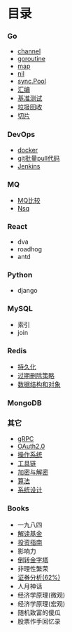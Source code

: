 # 目录
### Go

  - [channel](Go/channel.html)
  - [goroutine](Go/goroutine.html)
  - [map](Go/map.html)
  - [nil](Go/nil.html)
  - [sync.Pool](Go/sync.Pool.html)
  - [汇编](Go/汇编.html)
  - [基准测试](Go/基准测试.html)
  - [垃圾回收](Go/垃圾回收.html)
  - [切片](Go/切片.html)

### DevOps

- [docker](DevOps/docker.html)
- [git批量pull代码](DevOps/git批量pull代码.html)
- [Jenkins](DevOps/Jenkins.html)

### MQ

- [MQ比较](MQ/MQ比较.html)
- [Nsq](MQ/Nsq源码阅读.html)

### React

  - dva
  - roadhog
  - antd

### Python

  - django

### MySQL

  - 索引
  - join

### Redis

- [持久化](Redis/持久化.html)
- [过期删除策略](Redis/过期删除策略.html)
- [数据结构和对象](Redis/数据结构和对象.html)

### MongoDB
### 其它

- [gRPC](其它/gRPC实现.html)
- [OAuth2.0](其它/OAuth2.0.html)
- [操作系统](其它/操作系统.html)
- [工具链](其它/工具链.html)
- [加密与解密](其它/加密与解密.html)
- [算法](其它/算法.html)
- [系统设计](其它/系统设计.html)

### Books

  - 一九八四
  - [解读基金](Books/解读基金.html)
  - [投资指南](Books/投资指南.html)
  - 影响力
  - [倒转金字塔](Books/倒转金字塔.html)
  - 非理性繁荣
  - [证券分析(62%)](Books/证券分析.html)
  - 人月神话
  - 经济学原理(微观)
  - 经济学原理(宏观)
  - 随机致富的傻瓜
  - 股票作手回忆录
